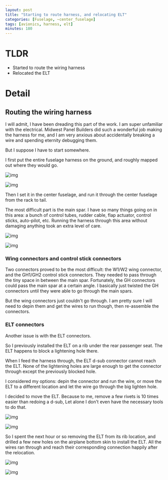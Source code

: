 ```yaml
---
layout: post
title: "Starting to route harness, and relocating ELT"
categories: [Fuselage, ~center_fuselage]
tags: [avionics, harness, elt]
minutes: 180
---
```


# TLDR

- Started to route the wiring harness
- Relocated the ELT

# Detail

## Routing the wiring harness

I will admit, I have been dreading this part of the work. I am super unfamiliar with the electrical. Midwest Panel Builders did such a wonderful job making the harness for me, and I am very anxious about accidentally breaking a wire and spending eternity debugging them.

But I suppose I have to start somewhere.

I first put the entire fuselage harness on the ground, and roughly mapped out where they would go.

![img](https://lh3.googleusercontent.com/pw/AP1GczM-EpvHqDdSln0KjvdZ7uUus55CdEkz8c71vK-Lh5sM2dZm_QJwLaZYInB8JovCP_RIoo1dr5YAsW9uZdDFOiQChd8Tac7GCWVxzSve7VWj_lucng7XRnH_maDp20SKNj0K2ZqYFx_5YFzVxM12Jn6fFw=w2274-h1712-s-no-gm?authuser=0)

![img](https://lh3.googleusercontent.com/pw/AP1GczNmfuJ-x_cy7_JL2LWcljhN52fuLVOdctwHklBxzihOojrw3DSdhibxfQQ-7Kl-5Wt6QO1CzLc-BMle--Bcmip-gYjg_9NiyXWWKydRHXitHwNAa73aQKIy-PiaBaEsSSctFQWNiJ2dlG83HGraZPGkhg=w2274-h1712-s-no-gm?authuser=0)

Then I set it in the center fuselage, and run it through the center fuselage from the rack to tail.

The most difficult part is the main spar. I have so many things going on in this area: a bunch of control tubes, rudder cable, flap actuator, control sticks, auto-pilot, etc. Running the harness through this area without damaging anything took an extra level of care.

![img](https://lh3.googleusercontent.com/pw/AP1GczOmdcVLqskKTAnMT93udKFwKKaT5EhoPOmKCm8QdgqIrfoN1fpL2tA18RpBTzaHPVx3R5BKUk1VAm1Vg6O8rEZngORSpWkUlzyxyXnez9MeHrMYYGWhVBZ-ilNEI8WO7x3jZHYCAcZAi-6l_2LBHVsxcQ=w2274-h1712-s-no-gm?authuser=0)

![img](https://lh3.googleusercontent.com/pw/AP1GczMqBlS8Hs9tLqzEjdYODJ5O5vlf5zg0WpPGB0DyerZdELz9y9PIZldtSYyyyB4pBiMdvgnJiWEEL6wCc0ObfagKGVnFErxdJh2ReK6Gr7aIVbXFOhEzcFqWu9X5XKt0ic2CzHbM0yqaWZXKCmRQQ9eRwA=w2274-h1712-s-no-gm?authuser=0)

### Wing connectors and control stick connectors

Two connectors proved to be the most difficult: the W1/W2 wing connector, and the GH1/GH2 control stick connectors. They needed to pass through the tiny space in between the main spar. Fortunately, the GH connectors could pass the main spar at a certain angle. I basically just twisted the GH connectors until they were able to go through the main spars.

But the wing connectors just couldn't go through. I am pretty sure I will need to depin them and get the wires to run though, then re-assemble the connectors.

### ELT connectors

Another issue is with the ELT connectors.

So I previously installed the ELT on a rib under the rear passenger seat. The ELT happens to block a lightening hole there.

When I feed the harness through, the ELT d-sub connector cannot reach the ELT. None of the lightening holes are large enough to get the connector through except the previously blocked hole.

I considered my options: depin the connector and run the wire, or move the ELT to a different location and let the wire go through the big lighten hole.

I decided to move the ELT. Because to me, remove a few rivets is 10 times easier than redoing a d-sub, Let alone I don't even have the necessary tools to do that.

![img](https://lh3.googleusercontent.com/pw/AP1GczPQFDTnTZ_8Y2vMAFwKmISx5HSy3rOo6v8AKwB0yghvugkWJN_mcJ6sN414GF-4AMWZySU4RZymRl7sKSASBQ2pn0Ap_jKPRUjogSBnCtUD_41hKlilkdo8QqqXP7Pf-fw1baa_5Zf8QtI4GD5PTmzgug=w2274-h1712-s-no-gm?authuser=0)

![img](https://lh3.googleusercontent.com/pw/AP1GczNJFGq_vp-vsjLzYTokn6klw4u1F4uuH0Fqta0TTJdN0Qvg1YxoSmOq577acVNxPP5v4mdb0wyZDDVNFp76jtPUPgqWuwTylWLPGZ_jQyWRKqUex3pwMcjcqXoml9YKIaPzPPBaB9J7k71ab41C3GM0FA=w2274-h1712-s-no-gm?authuser=0)

So I spent the next hour or so removing the ELT from its rib location, and drilled a few new holes on the airplane bottom skin to install the ELT. All the wires ran through and reach their corresponding connection happily after the relocation.

![img](https://lh3.googleusercontent.com/pw/AP1GczOEQoLqxiH2sM6rdF25xKDOlk2P_xQe1StDSPgxpXGWFUCejP380gYF-mHaXWlba0MEDHkucUnN7bLd1U0riV7IjvISafFkqD2ItdR4KkDphWUDCSphzMMTi_LGTOsx9oDxxjiSOxXJmmg3T5z_oYQJjg=w2274-h1712-s-no-gm?authuser=0)

![img](https://lh3.googleusercontent.com/pw/AP1GczMscGbja-Ug3kfEQEzj8ln7hMxvvg2vtisMMxt7V154ZH1m91Ut08FixYKPnPRWPmSFURht3EmyHSbVEHgxIoitaePV9A8D5RwrXE2HQKrPx2xJdWoGwFTFylHMKQm5gVkq32BNd1li0lESotA3FJNRXA=w2274-h1712-s-no-gm?authuser=0)
